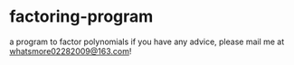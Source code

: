 # factoring-program
a program to factor polynomials
if you have any advice, please mail me at whatsmore02282009@163.com!
